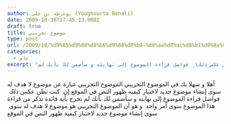 ```yaml
---
author: يوغرطة بن علي (Youghourta Benali)
date: 2009-10-30T17:45:13.000Z
draft: true
title: موضوع تجريبي
type: post
url: /2009/10/%d9%85%d9%88%d8%b6%d9%88%d8%b9-%d8%aa%d8%ac%d8%b1%d9%8a%d8%a8%d9%8a/
categories:
  - عام
excerpt: "أهلا و سهلا بك في الموضوع التجريبي الموضوع التجريبي عبارة عن موضوع لا هدف له سوى إنشاء موضوع جديد لاختبار كيفية ظهور النص في الموقع إن\_ كنت تظن عكس ذلك\_ فواصل قراءة الموضوع إلى نهايته و سأضمن لك بأنك لم"
---
```

أهلا و سهلا بك في الموضوع التجريبي الموضوع التجريبي عبارة عن موضوع لا هدف له سوى إنشاء موضوع جديد لاختبار كيفية ظهور النص في الموقع إن  كنت تظن عكس ذلك  فواصل قراءة الموضوع إلى نهايته و سأضمن لك بأنك لم تخرج بأية فائدة تذكر من قراءة هذا الموضوع سوى أمر واحد  و هو أن الموضوع التجريبي هو موضوع لا هدف له سوى  سوى إنشاء موضوع جديد لاختبار كيفية ظهور النص في الموقع
